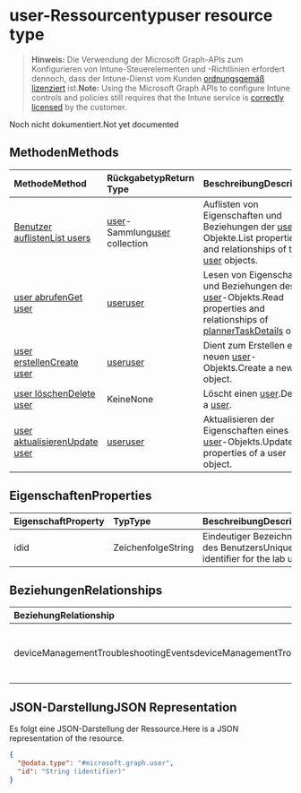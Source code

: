 # <a name="user-resource-type"></a><span data-ttu-id="b10a0-101">user-Ressourcentyp</span><span class="sxs-lookup"><span data-stu-id="b10a0-101">user resource type</span></span>

> <span data-ttu-id="b10a0-102">**Hinweis:** Die Verwendung der Microsoft Graph-APIs zum Konfigurieren von Intune-Steuerelementen und -Richtlinien erfordert dennoch, dass der Intune-Dienst vom Kunden [ordnungsgemäß lizenziert](https://go.microsoft.com/fwlink/?linkid=839381) ist.</span><span class="sxs-lookup"><span data-stu-id="b10a0-102">**Note:** Using the Microsoft Graph APIs to configure Intune controls and policies still requires that the Intune service is [correctly licensed](https://go.microsoft.com/fwlink/?linkid=839381) by the customer.</span></span>

<span data-ttu-id="b10a0-103">Noch nicht dokumentiert.</span><span class="sxs-lookup"><span data-stu-id="b10a0-103">Not yet documented</span></span>
## <a name="methods"></a><span data-ttu-id="b10a0-104">Methoden</span><span class="sxs-lookup"><span data-stu-id="b10a0-104">Methods</span></span>
|<span data-ttu-id="b10a0-105">Methode</span><span class="sxs-lookup"><span data-stu-id="b10a0-105">Method</span></span>|<span data-ttu-id="b10a0-106">Rückgabetyp</span><span class="sxs-lookup"><span data-stu-id="b10a0-106">Return Type</span></span>|<span data-ttu-id="b10a0-107">Beschreibung</span><span class="sxs-lookup"><span data-stu-id="b10a0-107">Description</span></span>|
|:---|:---|:---|
|[<span data-ttu-id="b10a0-108">Benutzer auflisten</span><span class="sxs-lookup"><span data-stu-id="b10a0-108">List users</span></span>](../api/intune_troubleshooting_user_list.md)|<span data-ttu-id="b10a0-109">[user](../resources/intune_troubleshooting_user.md)-Sammlung</span><span class="sxs-lookup"><span data-stu-id="b10a0-109">[user](../resources/intune_troubleshooting_user.md) collection</span></span>|<span data-ttu-id="b10a0-110">Auflisten von Eigenschaften und Beziehungen der [user](../resources/intune_troubleshooting_user.md)-Objekte.</span><span class="sxs-lookup"><span data-stu-id="b10a0-110">List properties and relationships of the [user](../resources/intune_troubleshooting_user.md) objects.</span></span>|
|[<span data-ttu-id="b10a0-111">user abrufen</span><span class="sxs-lookup"><span data-stu-id="b10a0-111">Get user</span></span>](../api/intune_troubleshooting_user_get.md)|[<span data-ttu-id="b10a0-112">user</span><span class="sxs-lookup"><span data-stu-id="b10a0-112">user</span></span>](../resources/intune_troubleshooting_user.md)|<span data-ttu-id="b10a0-113">Lesen von Eigenschaften und Beziehungen des [user](../resources/intune_troubleshooting_user.md)-Objekts.</span><span class="sxs-lookup"><span data-stu-id="b10a0-113">Read properties and relationships of [plannerTaskDetails](../resources/intune_troubleshooting_user.md) object.</span></span>|
|[<span data-ttu-id="b10a0-114">user erstellen</span><span class="sxs-lookup"><span data-stu-id="b10a0-114">Create user</span></span>](../api/intune_troubleshooting_user_create.md)|[<span data-ttu-id="b10a0-115">user</span><span class="sxs-lookup"><span data-stu-id="b10a0-115">user</span></span>](../resources/intune_troubleshooting_user.md)|<span data-ttu-id="b10a0-116">Dient zum Erstellen eines neuen [user](../resources/intune_troubleshooting_user.md)-Objekts.</span><span class="sxs-lookup"><span data-stu-id="b10a0-116">Create a new user object.</span></span>|
|[<span data-ttu-id="b10a0-117">user löschen</span><span class="sxs-lookup"><span data-stu-id="b10a0-117">Delete user</span></span>](../api/intune_troubleshooting_user_delete.md)|<span data-ttu-id="b10a0-118">Keine</span><span class="sxs-lookup"><span data-stu-id="b10a0-118">None</span></span>|<span data-ttu-id="b10a0-119">Löscht einen [user](../resources/intune_troubleshooting_user.md).</span><span class="sxs-lookup"><span data-stu-id="b10a0-119">Deletes a [user](../resources/intune_troubleshooting_user.md).</span></span>|
|[<span data-ttu-id="b10a0-120">user aktualisieren</span><span class="sxs-lookup"><span data-stu-id="b10a0-120">Update user</span></span>](../api/intune_troubleshooting_user_update.md)|[<span data-ttu-id="b10a0-121">user</span><span class="sxs-lookup"><span data-stu-id="b10a0-121">user</span></span>](../resources/intune_troubleshooting_user.md)|<span data-ttu-id="b10a0-122">Aktualisieren der Eigenschaften eines [user](../resources/intune_troubleshooting_user.md)-Objekts.</span><span class="sxs-lookup"><span data-stu-id="b10a0-122">Update the properties of a user object.</span></span>|

## <a name="properties"></a><span data-ttu-id="b10a0-123">Eigenschaften</span><span class="sxs-lookup"><span data-stu-id="b10a0-123">Properties</span></span>
|<span data-ttu-id="b10a0-124">Eigenschaft</span><span class="sxs-lookup"><span data-stu-id="b10a0-124">Property</span></span>|<span data-ttu-id="b10a0-125">Typ</span><span class="sxs-lookup"><span data-stu-id="b10a0-125">Type</span></span>|<span data-ttu-id="b10a0-126">Beschreibung</span><span class="sxs-lookup"><span data-stu-id="b10a0-126">Description</span></span>|
|:---|:---|:---|
|<span data-ttu-id="b10a0-127">id</span><span class="sxs-lookup"><span data-stu-id="b10a0-127">id</span></span>|<span data-ttu-id="b10a0-128">Zeichenfolge</span><span class="sxs-lookup"><span data-stu-id="b10a0-128">String</span></span>|<span data-ttu-id="b10a0-129">Eindeutiger Bezeichner des Benutzers</span><span class="sxs-lookup"><span data-stu-id="b10a0-129">Unique identifier for the lab user.</span></span>|

## <a name="relationships"></a><span data-ttu-id="b10a0-130">Beziehungen</span><span class="sxs-lookup"><span data-stu-id="b10a0-130">Relationships</span></span>
|<span data-ttu-id="b10a0-131">Beziehung</span><span class="sxs-lookup"><span data-stu-id="b10a0-131">Relationship</span></span>|<span data-ttu-id="b10a0-132">Typ</span><span class="sxs-lookup"><span data-stu-id="b10a0-132">Type</span></span>|<span data-ttu-id="b10a0-133">Beschreibung</span><span class="sxs-lookup"><span data-stu-id="b10a0-133">Description</span></span>|
|:---|:---|:---|
|<span data-ttu-id="b10a0-134">deviceManagementTroubleshootingEvents</span><span class="sxs-lookup"><span data-stu-id="b10a0-134">deviceManagementTroubleshootingEvents</span></span>|<span data-ttu-id="b10a0-135">[deviceManagementTroubleshootingEvent](../resources/intune_troubleshooting_devicemanagementtroubleshootingevent.md)-Sammlung</span><span class="sxs-lookup"><span data-stu-id="b10a0-135">[deviceManagementTroubleshootingEvent](../resources/intune_troubleshooting_devicemanagementtroubleshootingevent.md) collection</span></span>|<span data-ttu-id="b10a0-136">Die Liste der Problembehandlungsereignisse für diesen Benutzer.</span><span class="sxs-lookup"><span data-stu-id="b10a0-136">The list of troubleshooting events for this user.</span></span>|

## <a name="json-representation"></a><span data-ttu-id="b10a0-137">JSON-Darstellung</span><span class="sxs-lookup"><span data-stu-id="b10a0-137">JSON Representation</span></span>
<span data-ttu-id="b10a0-138">Es folgt eine JSON-Darstellung der Ressource.</span><span class="sxs-lookup"><span data-stu-id="b10a0-138">Here is a JSON representation of the resource.</span></span>
<!-- {
  "blockType": "resource",
  "keyProperty": "id",
  "@odata.type": "microsoft.graph.user"
}
-->
``` json
{
  "@odata.type": "#microsoft.graph.user",
  "id": "String (identifier)"
}
```




